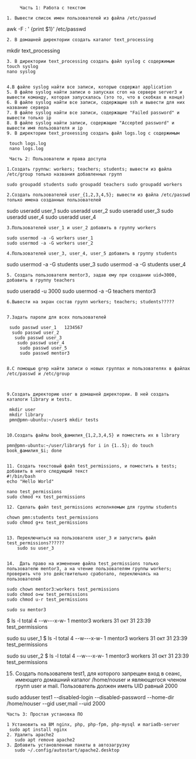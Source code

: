          Часть 1: Работа с текстом
    
    1. Вывести список имен пользователей из файла /etc/passwd

  awk -F : ' {print $1}' /etc/passwd

    
    2. В домашней директории создать каталог text_processing
    
  mkdir text_processing 
    
    3. В директории text_processing создать файл syslog с содержимым
    touch syslog
    nano syslog 

    
    4.В файле syslog найти все записи, которые содержат application
    5. В файле syslog найти записи о запусках cron на сервере server3 и вывести команду, которая запускалась (это то, что в скобках в конце)
    6. В файле syslog найти все записи, содержащие ssh и вывести для них название сервера
    7. В файле syslog найти все записи, содержащие "Failed password" и вывести только ip
    8. В файле syslog найти записи, содержащие "Accepted password" и вывести имя пользователя и ip
    9. В директории text_proxessing создать файл logs.log с содержимым

     touch logs.log
     nano logs.log 

     Часть 2: Пользователи и права доступа
     
    1.Создать группы: workers; teachers; students; вывести из файла /etc/group только названия добавленных групп
    
    sudo groupadd students sudo groupadd teachers sudo groupadd workers

    2.Создать пользователей user_{1,2,3,4,5}; вывести из файла /etc/passwd только имена созданных пользователей
    
  sudo useradd user_1
  sudo useradd user_2
  sudo useradd user_3
  sudo useradd user_4
  sudo useradd user_4
  

  
    
    3.Пользователей user_1 и user_2 добавить в группу workers

    sudo usermod -a -G workers user_1
    sudo usermod -a -G workers user_2

    4.Пользователей user_3, user_4, user_5 добавить в группу students
    
 sudo usermod -a -G students user_3
 sudo usermod -a -G students user_4
    
    5. Создать пользователя mentor3, задав ему при создании uid=3000, добавить в группу teachers
    
 sudo useradd -u 3000 
 sudo usermod -a -G teachers mentor3


    
    6.Вывести на экран состав групп workers; teachers; students?????
    
    
    7.Задать пароли для всех пользователей

     sudo passwd user_1   1234567
      sudo passwd user_2
       sudo passwd user_3
        sudo passwd user_4
         sudo passwd user_5
         sudo passwd mentor3

     
    8.С помощью grep найти записи о новых группах и пользователях в файлах /etc/passwd и /etc/group


    
    9.Создать директорию user в домашней директории. В ней создать каталоги library и tests.
    
     mkdir user
     mkdir library 
     pmn@pmn-ubuntu:~/user$ mkdir tests

    
    10.Создать файлы book_фамилия_{1,2,3,4,5} и поместить их в library
    
    pmn@pmn-ubuntu:~/user/library$ for i in {1..5}; do touch book_фамилия_$i; done

    
    11. Создать текстовый файл test_permissions, и поместить в tests; добавить в него следующий текст
    #!/bin/bash
    echo "Hello World"

    nano test_permissions
    sudo chmod +x test_permissions

    12. Сделать файл test_permissions исполняемым для группы students
    
    chown pmn:students test_permissions 
    sudo chmod g+x test_permissions


    13. Переключиться на пользователя user_3 и запустить файл test_permissions??????
        sudo su user_3


    14.  Дать право на изменение файла test_permissions только пользователю mentor3, а на чтение пользователям группы workers; проверить что это действительно сработало, переключаясь на пользователей

    sudo chown mentor3:workers test_permissions
    sudo chmod o=w test_permissions 
    sudo chmod u-r test_permissions

    sudo su mentor3
$ ls -l 
total 4
--w---x-w- 1 mentor3 workers 31 окт 31 23:39 test_permissions

 sudo su user_1
$ ls -l 
total 4
--w---x-w- 1 mentor3 workers 31 окт 31 23:39 test_permissions

sudo su user_2
$ ls -l 
total 4
--w---x-w- 1 mentor3 workers 31 окт 31 23:39 test_permissions

15. Создать пользователя test1, для которого запрещен вход в сеанс, имеющего домашний каталог /home/nouser и являющегося членом групп user и mail. Пользователь должен иметь UID равный 2000

sudo adduser test1 --disabled-login --disabled-password --home-dir /home/nouser --gid user,mail --uid 2000



    Часть 3: Простая установка ПО
    
    1 Установить на ВМ nginx, php, php-fpm, php-mysql и mariadb-server
     sudo apt install nginx
    2. Удалить apache2
       sudo apt remove apache2
    3. Добавить установленные пакеты в автозагрузку
       sudo ~/.config/autostart/apache2.desktop
       


    



